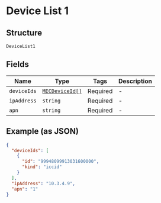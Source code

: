 
# Device List 1

## Structure

`DeviceList1`

## Fields

| Name | Type | Tags | Description |
|  --- | --- | --- | --- |
| `deviceIds` | [`MECDeviceId[]`](../../doc/models/mec-device-id.md) | Required | - |
| `ipAddress` | `string` | Required | - |
| `apn` | `string` | Required | - |

## Example (as JSON)

```json
{
  "deviceIds": [
    {
      "id": "99948099913031600000",
      "kind": "iccid"
    }
  ],
  "ipAddress": "10.3.4.9",
  "apn": "1"
}
```

